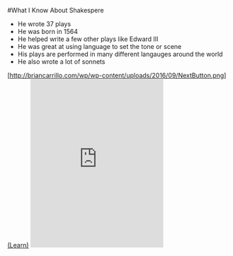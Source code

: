 #What I Know About Shakespere

- He wrote 37 plays
- He was born in 1564
- He helped write a few other plays like Edward III
- He was great at using language to set the tone or scene
- His plays are performed in many different langauges around the world
- He also wrote a lot of sonnets

[http://briancarrillo.com/wp/wp-content/uploads/2016/09/NextButton.png](Learn)
[<iframe src="http://briancarrillo.com/wp/wp-content/uploads/2016/09/NextButton.png" width="300" height="380" frameborder="0" allowtransparency="true" allow="encrypted-media"></iframe>](Learn)
